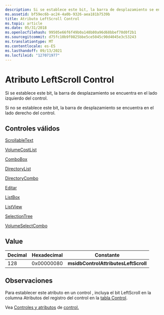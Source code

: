 ```yaml
---
description: Si se establece este bit, la barra de desplazamiento se encuentra en el lado izquierdo del control.
ms.assetid: bf59ec6b-ac24-4a0b-9326-aea181b7539b
title: Atributo LeftScroll Control
ms.topic: article
ms.date: 05/31/2018
ms.openlocfilehash: 99505e66f6f49b0a148b80a96d68bbef70d0f2b1
ms.sourcegitcommit: d75fc10b9f0825bbe5ce5045c90d4045e3c53243
ms.translationtype: MT
ms.contentlocale: es-ES
ms.lasthandoff: 09/13/2021
ms.locfileid: "127071977"
---
```

# <a name="leftscroll-control-attribute"></a>Atributo LeftScroll Control

Si se establece este bit, la barra de desplazamiento se encuentra en el lado izquierdo del control.

Si no se establece este bit, la barra de desplazamiento se encuentra en el lado derecho del control.

## <a name="valid-controls"></a>Controles válidos

[ScrollableText](scrollabletext-control.md)

[VolumeCostList](volumecostlist-control.md)

[ComboBox](combobox-control.md)

[DirectoryList](directorylist-control.md)

[DirectoryCombo](directorycombo-control.md)

[Editar](edit-control.md)

[ListBox](listbox-control.md)

[ListView](listview-control.md)

[SelectionTree](selectiontree-control.md)

[VolumeSelectCombo](volumeselectcombo-control.md)

## <a name="value"></a>Value



| Decimal | Hexadecimal | Constante                             |
|---------|-------------|--------------------------------------|
| 128     | 0x00000080  | **msidbControlAttributesLeftScroll** |



 

## <a name="remarks"></a>Observaciones

Para establecer este atributo en un control , incluya el bit LeftScroll en la columna Atributos del registro del control en la [tabla Control](control-table.md).

Vea [Controles y atributos](control-attributes.md) de [control.](controls.md)

 

 



